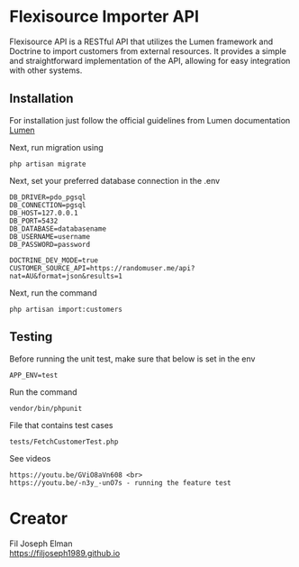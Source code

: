 # Flexisource Importer API

Flexisource API is a RESTful API that utilizes the Lumen framework and Doctrine to import customers from external resources. It provides a simple and straightforward implementation of the API, allowing for easy integration with other systems.

## Installation

For installation just follow the official guidelines from Lumen documentation [Lumen](https://lumen.laravel.com/docs/10.x/installation)

Next, run migration using

    php artisan migrate

Next, set your preferred database connection in the .env

    DB_DRIVER=pdo_pgsql
    DB_CONNECTION=pgsql
    DB_HOST=127.0.0.1
    DB_PORT=5432
    DB_DATABASE=databasename
    DB_USERNAME=username
    DB_PASSWORD=password

    DOCTRINE_DEV_MODE=true
    CUSTOMER_SOURCE_API=https://randomuser.me/api?nat=AU&format=json&results=1

Next, run the command

    php artisan import:customers

## Testing

Before running the unit test, make sure that below is set in the env

    APP_ENV=test

Run the command

    vendor/bin/phpunit

File that contains test cases

    tests/FetchCustomerTest.php

See videos

    https://youtu.be/GViO8aVn608 <br>
    https://youtu.be/-n3y_-unO7s - running the feature test


# Creator

Fil Joseph Elman <br>
https://filjoseph1989.github.io

